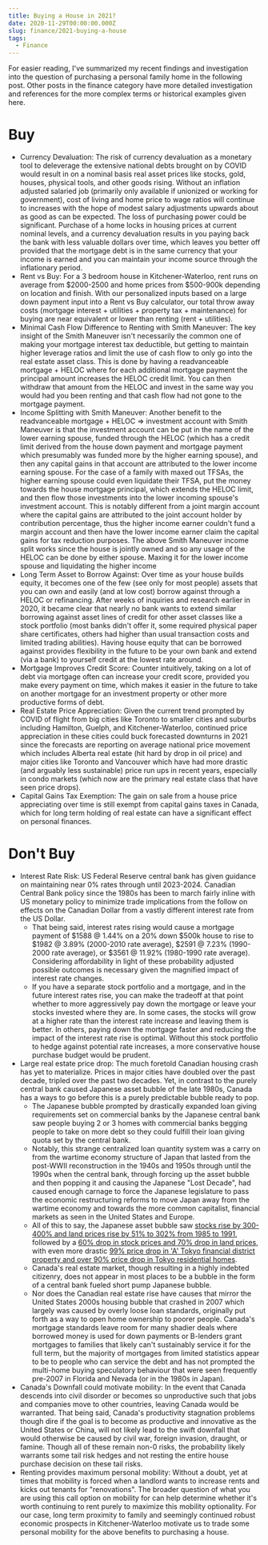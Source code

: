 ```yaml
---
title: Buying a House in 2021?
date: 2020-11-29T00:00:00.000Z
slug: finance/2021-buying-a-house
tags:
  - Finance
---
```


For easier reading, I've summarized my recent findings and investigation into the question of purchasing a personal family home in the following post. Other posts in the finance category have more detailed investigation and references for the more complex terms or historical examples given here.

# Buy

* Currency Devaluation: The risk of currency devaluation as a monetary tool to deleverage the extensive national debts brought on by COVID would result in on a nominal basis real asset prices like stocks, gold, houses, physical tools, and other goods rising. Without an inflation adjusted salaried job (primarily only available if unionized or working for government), cost of living and home price to wage ratios will continue to increases with the hope of modest salary adjustments upwards about as good as can be expected. The loss of purchasing power could be significant. Purchase of a home locks in housing prices at current nominal levels, and a currency devaluation results in you paying back the bank with less valuable dollars over time, which leaves you better off provided that the mortgage debt is in the same currency that your income is earned and you can maintain your income source through the inflationary period.
* Rent vs Buy: For a 3 bedroom house in Kitchener-Waterloo, rent runs on average from $2000-2500 and home prices from $500-900k depending on location and finish. With our personalized inputs based on a large down payment input into a Rent vs Buy calculator, our total throw away costs (mortgage interest + utilities + property tax + maintenance) for buying are near equivalent or lower than renting (rent + utilities).
* Minimal Cash Flow Difference to Renting with Smith Maneuver: The key insight of the Smith Maneuver isn't necessarily the common one of making your mortgage interest tax deductible, but getting to maintain higher leverage ratios and limit the use of cash flow to only go into the real estate asset class. This is done by having a readvanceable mortgage + HELOC where for each additional mortgage payment the principal amount increases the HELOC credit limit. You can then withdraw that amount from the HELOC and invest in the same way you would had you been renting and that cash flow had not gone to the mortgage payment.
* Income Splitting with Smith Maneuver: Another benefit to the readvanceable mortgage + HELOC => investment account with Smith Maneuver is that the investment account can be put in the name of the lower earning spouse, funded through the HELOC (which has a credit limit derived from the house down payment and mortgage payment which presumably was funded more by the higher earning spouse), and then any capital gains in that account are attributed to the lower income earning spouse. For the case of a family with maxed out TFSAs, the higher earning spouse could even liquidate their TFSA, put the money towards the house mortgage principal, which extends the HELOC limit, and then flow those investments into the lower incoming spouse's investment account. This is notably different from a joint margin account where the capital gains are attributed to the joint account holder by contribution percentage, thus the higher income earner couldn't fund a margin account and then have the lower income earner claim the capital gains for tax reduction purposes. The above Smith Maneuver income split works since the house is jointly owned and so any usage of the HELOC can be done by either spouse. Maxing it for the lower income spouse and liquidating the higher income
* Long Term Asset to Borrow Against: Over time as your house builds equity, it becomes one of the few (see only for most people) assets that you can own and easily (and at low cost) borrow against through a HELOC or refinancing. After weeks of inquiries and research earlier in 2020, it became clear that nearly no bank wants to extend similar borrowing against asset lines of credit for other asset classes like a stock portfolio (most banks didn't offer it, some required physical paper share certificates, others had higher than usual transaction costs and limited trading abilities). Having house equity that can be borrowed against provides flexibility in the future to be your own bank and extend (via a bank) to yourself credit at the lowest rate around.
* Mortgage Improves Credit Score: Counter intuitively, taking on a lot of debt via mortgage often can increase your credit score, provided you make every payment on time, which makes it easier in the future to take on another mortgage for an investment property or other more productive forms of debt.
* Real Estate Price Appreciation: Given the current trend prompted by COVID of flight from big cities like Toronto to smaller cities and suburbs including Hamilton, Guelph, and Kitchener-Waterloo, continued price appreciation in these cities could buck forecasted downturns in 2021 since the forecasts are reporting on average national price movement which includes Alberta real estate (hit hard by drop in oil price) and major cities like Toronto and Vancouver which have had more drastic (and arguably less sustainable) price run ups in recent years, especially in condo markets (which now are the primary real estate class that have seen price drops).
* Capital Gains Tax Exemption: The gain on sale from a house price appreciating over time is still exempt from capital gains taxes in Canada, which for long term holding of real estate can have a significant effect on personal finances.

# Don't Buy

* Interest Rate Risk: US Federal Reserve central bank has given guidance on maintaining near 0% rates through until 2023-2024. Canadian Central Bank policy since the 1980s has been to march fairly inline with US monetary policy to minimize trade implications from the follow on effects on the Canadian Dollar from a vastly different interest rate from the US Dollar.
	* That being said, interest rates rising would cause a mortgage payment of $1588 @ 1.44% on a 20% down $500k house to rise to $1982 @ 3.89% (2000-2010 rate average), $2591 @ 7.23% (1990-2000 rate average), or $3561 @ 11.92% (1980-1990 rate average). Considering affordability in light of these probability adjusted possible outcomes is necessary given the magnified impact of interest rate changes.
	* If you have a separate stock portfolio and a mortgage, and in the future interest rates rise, you can make the tradeoff at that point whether to more aggressively pay down the mortgage or leave your stocks invested where they are. In some cases, the stocks will grow at a higher rate than the interest rate increase and leaving them is better. In others, paying down the mortgage faster and reducing the impact of the interest rate rise is optimal. Without this stock portfolio to hedge against potential rate increases, a more conservative house purchase budget would be prudent.
* Large real estate price drop: The much foretold Canadian housing crash has yet to materialize. Prices  in major cities have doubled over the past decade, tripled over the past two decades. Yet, in contrast to the purely central bank caused Japanese asset bubble of the late 1980s, Canada has a ways to go before this is a purely predictable bubble ready to pop.
	* The Japanese bubble prompted by drastically expanded loan giving requirements set on commercial banks by the Japanese central bank saw people buying 2 or 3 homes with commercial banks begging people to take on more debt so they could fulfill their loan giving quota set by the central bank.
	* Notably, this strange centralized loan quantity system was a carry on from the wartime economy structure of Japan that lasted from the post-WWII reconstruction in the 1940s and 1950s through until the 1990s when the central bank, through forcing up the asset bubble and then popping it and causing the Japanese "Lost Decade", had caused enough carnage to force the Japanese legislature to pass the economic restructuring reforms to move Japan away from the wartime economy and towards the more common capitalist, financial markets as seen in the United States and Europe.
	* All of this to say, the Japanese asset bubble saw [stocks rise by 300-400% and land prices rise by 51% to 302% from 1985 to 1991](https://en.wikipedia.org/wiki/Japanese_asset_price_bubble), followed by a [60% drop in stock prices and 70% drop in land prices](https://www.investopedia.com/articles/economics/08/japan-1990s-credit-crunch-liquidity-trap.asp), with even more drastic [99% price drop in 'A' Tokyo financial district property and over 90% price drop in Tokyo residential homes](https://en.wikipedia.org/wiki/Japanese_asset_price_bubble).
	* Canada's real estate market, though resulting in a highly indebted citizenry, does not appear in most places to be a bubble in the form of a central bank fueled short pump Japanese bubble.
	* Nor does the Canadian real estate rise have causes that mirror the United States 2000s housing bubble that crashed in 2007 which largely was caused by overly loose loan standards, originally put forth as a way to open home ownership to poorer people. Canada's mortgage standards leave room for many shadier deals where borrowed money is used for down payments or B-lenders grant mortgages to families that likely can't sustainably service it for the full term, but the majority of mortgages from limited statistics appear to be to people who can service the debt and has not prompted the multi-home buying speculatory behaviour that were seen frequently pre-2007 in Florida and Nevada (or in the 1980s in Japan).
* Canada's Downfall could motivate mobility: In the event that Canada descends into civil disorder or becomes so unproductive such that jobs and companies move to other countries, leaving Canada would be warranted. That being said, Canada's productivity stagnation problems though dire if the goal is to become as productive and innovative as the United States or China, will not likely lead to the swift downfall that would otherwise be caused by civil war, foreign invasion, draught, or famine. Though all of these remain non-0 risks, the probability likely warrants some tail risk hedges and not resting the entire house purchase decision on these tail risks.
* Renting provides maximum personal mobility: Without a doubt, yet at times that mobility is forced when a landlord wants to increase rents and kicks out tenants for "renovations". The broader question of what you are using this call option on mobility for can help determine whether it's worth continuing to rent purely to maximize this mobility optionality. For our case, long term proximity to family and seemingly continued robust economic prospects in Kitchener-Waterloo motivate us to trade some personal mobility for the above benefits to purchasing a house.
